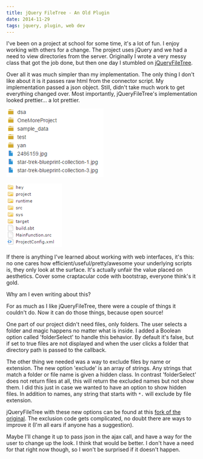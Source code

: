 ```yaml
---
title: jQuery FileTree - An Old Plugin
date: 2014-11-29
tags: jquery, plugin, web dev
---
```


I've been on a project at school for some time, it's a lot of fun. I enjoy working with others for a
change. The project uses jQuery and we had a need to view directories from the server. Originally I
wrote a very messy class that got the job done, but then one day I stumbled on
[jQueryFileTree][link-1].

<!-- more -->

Over all it was much simpler than my implementation. The only thing I don't like about it is it
passes raw html from the connector script. My implementation passed a json object. Still, didn't
take much work to get everything changed over. Most importantly, jQueryFileTree's implementation
looked prettier... a lot prettier.

![I blame Glyphicons.][pic-1]

![This also taught me about base64 encoding--very cool.][pic-2]

<p style="clear: both;"></p>

If there is anything I've learned about working with web interfaces, it's this: no one cares how
efficient/useful/pretty/awesome your underlying scripts is, they only look at the surface. It's
actually unfair the value placed on aesthetics. Cover some craptacular code with bootstrap, everyone
think's it gold.

Why am I even writing about this?

For as much as I like jQueryFileTree, there were a couple of things it couldn't do. Now it can do
those things, because open source!

One part of our project didn't need files, only folders. The user selects a folder and magic happens
no matter what is inside. I added a Boolean option called 'folderSelect' to handle this behavior. By
default it's false, but if set to true files are not displayed and when the user clicks a folder
that directory path is passed to the callback.

The other thing we needed was a way to exclude files by name or extension. The new option 'exclude'
is an array of strings. Any strings that match a folder or file name is given a hidden class. In
contrast 'folderSelect' does not return files at all, this will return the excluded names but not
show them. I did this just in case we wanted to have an option to show hidden files. In addition to
names, any string that starts with `*.` will exclude by file extension.

jQueryFileTree with these new options can be found at this [fork of the original][link-2]. The
exclusion code gets complicated, no doubt there are ways to improve it (I'm all ears if anyone has a
suggestion).

Maybe I'll change it up to pass json in the ajax call, and have a way for the user to change up the
look. I think that would be better. I don't have a need for that right now though, so I won't be
surprised if it doesn't happen.


[pic-1]: images/jquery-filetree-mine.png "My lame file tree."
[pic-2]: images/jquery-filetree-theirs.png "jQueryFileTree's default."
[link-1]: http://www.abeautifulsite.net/jquery-file-tree/
[link-2]: https://github.com/deplicator/jQueryFileTree

